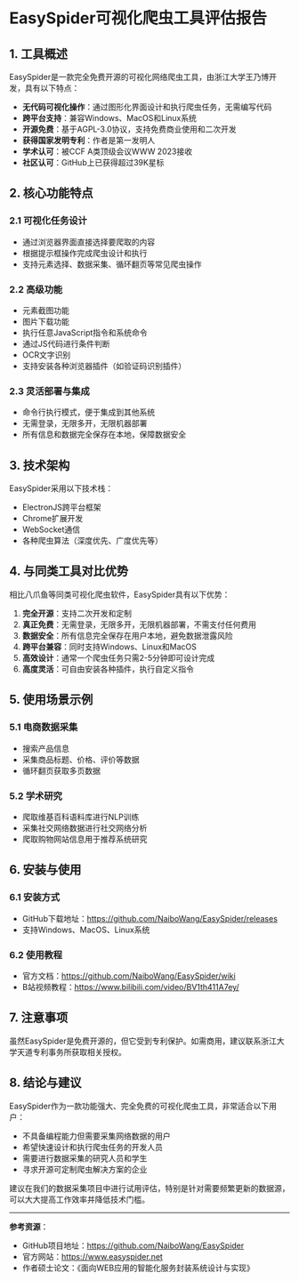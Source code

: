 # EasySpider可视化爬虫工具评估报告

## 1. 工具概述

EasySpider是一款完全免费开源的可视化网络爬虫工具，由浙江大学王乃博开发，具有以下特点：

- **无代码可视化操作**：通过图形化界面设计和执行爬虫任务，无需编写代码
- **跨平台支持**：兼容Windows、MacOS和Linux系统
- **开源免费**：基于AGPL-3.0协议，支持免费商业使用和二次开发
- **获得国家发明专利**：作者是第一发明人
- **学术认可**：被CCF A类顶级会议WWW 2023接收
- **社区认可**：GitHub上已获得超过39K星标

## 2. 核心功能特点

### 2.1 可视化任务设计
- 通过浏览器界面直接选择要爬取的内容
- 根据提示框操作完成爬虫设计和执行
- 支持元素选择、数据采集、循环翻页等常见爬虫操作

### 2.2 高级功能
- 元素截图功能
- 图片下载功能
- 执行任意JavaScript指令和系统命令
- 通过JS代码进行条件判断
- OCR文字识别
- 支持安装各种浏览器插件（如验证码识别插件）

### 2.3 灵活部署与集成
- 命令行执行模式，便于集成到其他系统
- 无需登录，无限多开，无限机器部署
- 所有信息和数据完全保存在本地，保障数据安全

## 3. 技术架构

EasySpider采用以下技术栈：
- ElectronJS跨平台框架
- Chrome扩展开发
- WebSocket通信
- 各种爬虫算法（深度优先、广度优先等）

## 4. 与同类工具对比优势

相比八爪鱼等同类可视化爬虫软件，EasySpider具有以下优势：

1. **完全开源**：支持二次开发和定制
2. **真正免费**：无需登录，无限多开，无限机器部署，不需支付任何费用
3. **数据安全**：所有信息完全保存在用户本地，避免数据泄露风险
4. **跨平台兼容**：同时支持Windows、Linux和MacOS
5. **高效设计**：通常一个爬虫任务只需2-5分钟即可设计完成
6. **高度灵活**：可自由安装各种插件，执行自定义指令

## 5. 使用场景示例

### 5.1 电商数据采集
- 搜索产品信息
- 采集商品标题、价格、评价等数据
- 循环翻页获取多页数据

### 5.2 学术研究
- 爬取维基百科语料库进行NLP训练
- 采集社交网络数据进行社交网络分析
- 爬取购物网站信息用于推荐系统研究

## 6. 安装与使用

### 6.1 安装方式
- GitHub下载地址：https://github.com/NaiboWang/EasySpider/releases
- 支持Windows、MacOS、Linux系统

### 6.2 使用教程
- 官方文档：https://github.com/NaiboWang/EasySpider/wiki
- B站视频教程：https://www.bilibili.com/video/BV1th411A7ey/

## 7. 注意事项

虽然EasySpider是免费开源的，但它受到专利保护。如需商用，建议联系浙江大学天道专利事务所获取相关授权。

## 8. 结论与建议

EasySpider作为一款功能强大、完全免费的可视化爬虫工具，非常适合以下用户：

- 不具备编程能力但需要采集网络数据的用户
- 希望快速设计和执行爬虫任务的开发人员
- 需要进行数据采集的研究人员和学生
- 寻求开源可定制爬虫解决方案的企业

建议在我们的数据采集项目中进行试用评估，特别是针对需要频繁更新的数据源，可以大大提高工作效率并降低技术门槛。

---

**参考资源**：
- GitHub项目地址：https://github.com/NaiboWang/EasySpider
- 官方网站：https://www.easyspider.net
- 作者硕士论文：《面向WEB应用的智能化服务封装系统设计与实现》